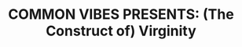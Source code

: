 ---
title:  "COMMON VIBES PRESENTS: (The Construct of) Virginity"
datestamp: March 25 2020 1:00 PM
categories: promos
color: red
border: border-red
background: bg-lightblue
description: "Happy Wednesday Everyone!<br/>

Meet Harper as she downplays the outdated idea of virginity!<br/>

Stay Tuned for Common Vibes Season 1, Premiering this April!<br/>

www.commonvibesseries.com<br/>
INSTA: @akfeatures<br/>

---<br/>
Music:<br/>
bensound.com;<br/>
Sunday Cruise - Sad Boi"
media: <div class="fb-video lb-red"
  data-href="https://www.facebook.com/CommonVibesSeries/videos/237320487660994/"
  data-width="476"
  data-allowfullscreen="true"
  data-autoplay="false"
  data-show-captions="true"></div>
---
